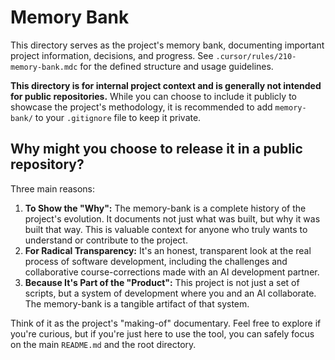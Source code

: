 # Memory Bank

This directory serves as the project's memory bank, documenting important project information, decisions, and progress. See `.cursor/rules/210-memory-bank.mdc` for the defined structure and usage guidelines.

**This directory is for internal project context and is generally not intended for public repositories.** While you can choose to include it publicly to showcase the project's methodology, it is recommended to add `memory-bank/` to your `.gitignore` file to keep it private.

## Why might you choose to release it in a public repository?

Three main reasons:

1.  **To Show the "Why":** The memory-bank is a complete history of the project's evolution. It documents not just what was built, but why it was built that way. This is valuable context for anyone who truly wants to understand or contribute to the project.
2.  **For Radical Transparency:** It's an honest, transparent look at the real process of software development, including the challenges and collaborative course-corrections made with an AI development partner.
3.  **Because It's Part of the "Product":** This project is not just a set of scripts, but a system of development where you and an AI collaborate. The memory-bank is a tangible artifact of that system.

Think of it as the project's "making-of" documentary. Feel free to explore if you're curious, but if you're just here to use the tool, you can safely focus on the main `README.md` and the root directory. 